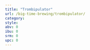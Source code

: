```yaml
---
title: "Trombipulator"
url: /big-time-brewing/trombipulator/
category: 
style: 
abv: 0
ibu: 0
srm: 0
upc: 0
---
```


